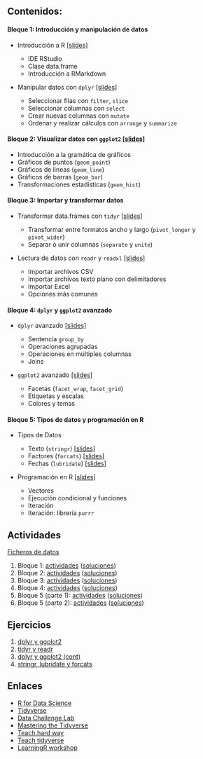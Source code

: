 ## Contenidos:

#### **Bloque 1:** Introducción y manipulación de datos

- Introducción a R [[slides]](./src/00-intro.html)
  - IDE RStudio
  - Clase data.frame
  - Introducción a RMarkdown

- Manipular datos con `dplyr` [[slides]](./src/01-dplyr.html)
  - Seleccionar filas con `filter`, `slice`
  - Seleccionar columnas con `select`
  - Crear nuevas columnas con `mutate`
  - Ordenar y realizar cálculos con `arrange` y `summarize`

#### **Bloque 2:** Visualizar datos con `ggplot2` [[slides]](./src/02-ggplot2.html)

- Introducción a la gramática de gráficos
- Gráficos de puntos (`geom_point`)
- Gráficos de lineas (`geom_line`)
- Gráficos de barras (`geom_bar`)
- Transformaciones estadísticas (`geom_hist`)

#### **Bloque 3:** Importar y transformar datos

- Transformar data.frames con `tidyr` [[slides]](./src/03-tidyr.html)
  - Transformar entre formatos ancho y largo (`pivot_longer` y `pivot_wider`)
  - Separar o unir columnas (`separate` y `unite`)

- Lectura de datos con `readr` y `readxl` [[slides]](./src/04-readr.html)
  - Importar archivos CSV
  - Importar archivos texto plano con delimitadores
  - Importar Excel
  - Opciones más comunes

#### **Bloque 4:** `dplyr` y `ggplot2` avanzado

- `dplyr` avanzado [[slides]](./src/10-dplyr_cont.html)
  - Sentencia `group_by`
  - Operaciones agrupadas
  - Operaciones en múltiples columnas
  - Joins

- `ggplot2` avanzado [[slides]](./src/09-ggplot2_cont.html)
  - Facetas (`facet_wrap`, `facet_grid`)
  - Etiquetas y escalas
  - Colores y temas

#### **Bloque 5:** Tipos de datos y programación en R

- Tipos de Datos
  - Texto (`stringr`) [[slides]](./src/05-stringr.html)
  - Factores (`forcats`) [[slides]](./src/06-forcats.html)
  - Fechas (`lubridate`) [[slides]](./src/07-lubridate.html)

- Programación en R [[slides]](./src/08-purrr.html)
  - Vectores
  - Ejecución condicional y funciones
  - Iteración
  - Iteración: librería `purrr`

## Actividades

[Ficheros de datos](https://github.com/albertotb/curso-analisis-datos-R/tree/master/data)

1. Bloque 1: [actividades](actividades/bloque1.md) ([soluciones](actividades/bloque1_sol.md))
2. Bloque 2: [actividades](actividades/bloque2.md) ([soluciones](actividades/bloque2_sol.md))
3. Bloque 3: [actividades](actividades/bloque3.md) ([soluciones](actividades/bloque3_sol.md))
4. Bloque 4: [actividades](actividades/bloque4.md) ([soluciones](actividades/bloque4_sol.md))
5. Bloque 5 (parte 1): [actividades](actividades/bloque5.md) ([soluciones](actividades/bloque5_sol.md))
6. Bloque 5 (parte 2): [actividades](actividades/bloque6.md) ([soluciones](actividades/bloque6_sol.md))

## Ejercicios

1. [dplyr y ggplot2](ejercicios/ejercicios1.html)
2. [tidyr y readr](ejercicios/ejercicios2.html)
3. [dplyr y ggplot2 (cont)](ejercicios/ejercicios3.html)
4. [stringr, lubridate y forcats](ejercicios/ejercicios4.html)

## Enlaces

- [R for Data Science](http://r4ds.had.co.nz/)
- [Tidyverse](https://www.tidyverse.org/)
- [Data Challenge Lab](https://dcl-2019-04.github.io/curriculum/)
- [Mastering the Tidyverse](https://github.com/rstudio/master-the-tidyverse)
- [Teach hard way](http://varianceexplained.org/r/teach-hard-way/)
- [Teach tidyverse](http://varianceexplained.org/r/teach-tidyverse/)
- [LearningR workshop](https://nyu-cdsc.github.io/learningr/)
